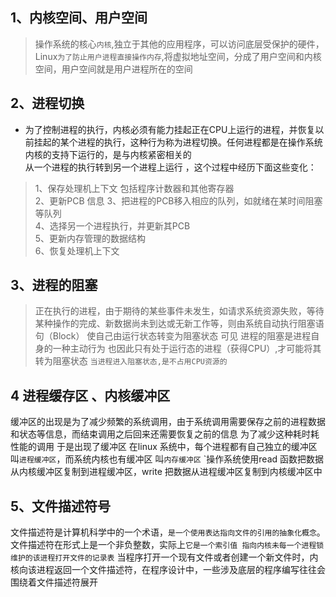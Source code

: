 
## 1、内核空间、用户空间
>操作系统的核心`内核`,独立于其他的应用程序，可以访问底层受保护的硬件，Linux`为了防止用户进程直接操作内存`,将虚拟地址空间，分成了用户空间和内核空间，用户空间就是用户进程所在的空间


## 2、进程切换
- 为了控制进程的执行，内核必须有能力挂起正在CPU上运行的进程，并恢复以前挂起的某个进程的执行，这种行为称为进程切换。任何进程都是在操作系统内核的支持下运行的，是与内核紧密相关的  
从一个进程的执行转到另一个进程上运行 ，这个过程中经历下面这些变化：  
> 1、保存处理机上下文 包括程序计数器和其他寄存器    
> 2、更新PCB 信息
> 3、把进程的PCB移入相应的队列，如就绪在某时间阻塞等队列   
> 4、选择另一个进程执行，并更新其PCB   
> 5、更新内存管理的数据结构  
> 6、恢复处理机上下文


##  3、进程的阻塞
> 正在执行的进程，由于期待的某些事件未发生，如请求系统资源失败，等待某种操作的完成、新数据尚未到达或无新工作等，则由系统自动执行阻塞语句（Block） 使自己由运行状态转变为阻塞状态 可见 进程的阻塞是进程自身的一种主动行为 也因此只有处于运行态的进程（获得CPU）,才可能将其转为阻塞状态 `当进程进入阻塞状态,是不占用CPU资源的`

## 4 进程缓存区 、内核缓冲区 
缓冲区的出现是为了减少频繁的系统调用，由于系统调用需要保存之前的进程数据和状态等信息，而结束调用之后回来还需要恢复之前的信息 为了减少这种耗时耗性能的调用 于是出现了缓冲区 在linux 系统中，每个进程都有自己独立的缓冲区 叫`进程缓冲区`，而系统内核也有缓冲区 叫`内存缓冲区`
`操作系统使用read 函数把数据从内核缓冲区复制到进程缓冲区，write 把数据从进程缓冲区复制到内核缓冲区中

## 5、文件描述符号

文件描述符是计算机科学中的一个术语，`是一个使用表达指向文件的引用的抽象化概念`。文件描述符在形式上是一个非负整数，实际上`它是一个索引值 指向内核未每一个进程锁维护的该进程打开文件的记录表` 当程序打开一个现有文件或者创建一个新文件时，内核向该进程返回一个文件描述符，在程序设计中，一些涉及底层的程序编写往往会围绕着文件描述符展开
